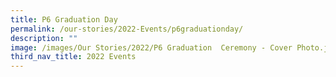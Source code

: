 ```yaml
---
title: P6 Graduation Day
permalink: /our-stories/2022-Events/p6graduationday/
description: ""
image: /images/Our Stories/2022/P6 Graduation  Ceremony - Cover Photo.jpg
third_nav_title: 2022 Events
---
```

